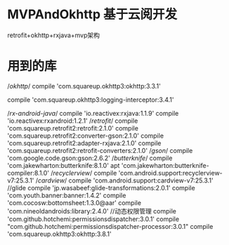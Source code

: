 # MVPAndOkhttp 基于云阅开发 
retrofit+okhttp+rxjava+mvp架构
# 用到的库
/*okhttp*/
compile 'com.squareup.okhttp3:okhttp:3.3.1'

compile 'com.squareup.okhttp3:logging-interceptor:3.4.1'

/*rx-android-java*/
compile 'io.reactivex:rxjava:1.1.9'
compile 'io.reactivex:rxandroid:1.2.1'
/*retrofit*/
compile 'com.squareup.retrofit2:retrofit:2.1.0'
compile 'com.squareup.retrofit2:converter-gson:2.1.0'
compile 'com.squareup.retrofit2:adapter-rxjava:2.1.0'
compile 'com.squareup.retrofit2:retrofit-converters:2.1.0'
/*gson*/
compile 'com.google.code.gson:gson:2.6.2'
/*butterknife*/
compile 'com.jakewharton:butterknife:8.1.0'
apt 'com.jakewharton:butterknife-compiler:8.1.0'
/*recyclerview*/
compile 'com.android.support:recyclerview-v7:25.3.1'
/*cardview*/
compile 'com.android.support:cardview-v7:25.3.1'
//glide
compile 'jp.wasabeef:glide-transformations:2.0.1'
compile 'com.youth.banner:banner:1.4.2'
compile 'com.cocosw:bottomsheet:1.3.0@aar'
compile 'com.nineoldandroids:library:2.4.0'
//动态权限管理
compile 'com.github.hotchemi:permissionsdispatcher:3.0.1'
compile "com.github.hotchemi:permissionsdispatcher-processor:3.0.1"
compile 'com.squareup.okhttp3:okhttp:3.8.1'
